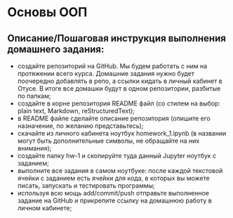 # Основы ООП

## Описание/Пошаговая инструкция выполнения домашнего задания:

* создайте репозиторий на GitHub. Мы будем работать с ним на протяжении всего курса. Домашние задания нужно будет поочередно добавлять в репо, а ссылки кидать в личный кабинет в Отусе. В итоге все домашки будут в одном репозитории, разбитые по папкам;
* создайте в корне репозитория README файл (со стилем на выбор: plain text, Markdown, reStructuredText);
* в README файле сделайте описание репозитория (опишите его назначение, по желанию представьтесь);
* скачайте из личного кабинета ноутбук homework_1.ipynb (в названии могут быть дополнительные символы, не обращайте на них внимания);
* создайте папку hw-1 и скопируйте туда данный Jupyter ноутбук с заданием;
* выполните все задания в самом ноутбуке: после каждой текстовой ячейки с заданием есть ячейки для кода, в которых вы можете писать, запускать и тестировать программы;
* используя всю мощь add/commit/push отправьте выполненное задание на GitHub и прикрепите ссылку на домашнюю работу в личном кабинете;
